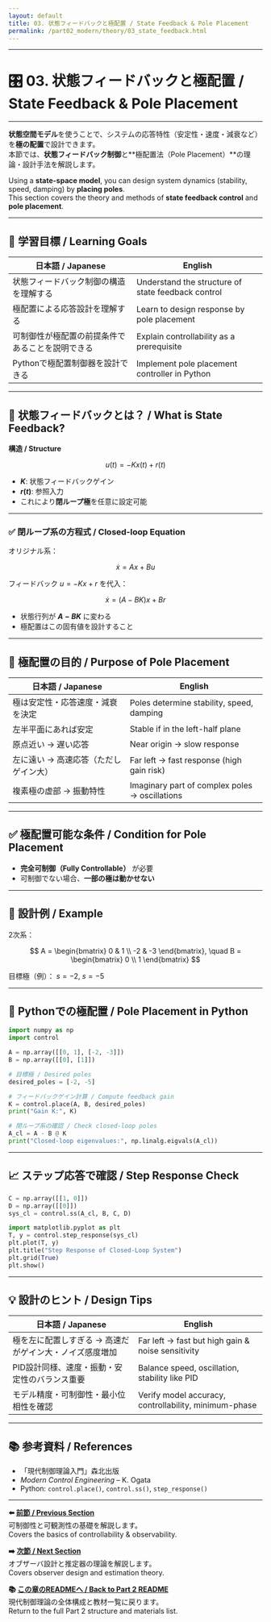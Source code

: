 ```yaml
---
layout: default
title: 03. 状態フィードバックと極配置 / State Feedback & Pole Placement
permalink: /part02_modern/theory/03_state_feedback.html
---
```


---

# 🎛️ 03. 状態フィードバックと極配置 / State Feedback & Pole Placement

---

**状態空間モデル**を使うことで、システムの応答特性（安定性・速度・減衰など）を**極の配置**で設計できます。  
本節では、**状態フィードバック制御**と**極配置法（Pole Placement）**の理論・設計手法を解説します。

Using a **state-space model**, you can design system dynamics (stability, speed, damping) by **placing poles**.  
This section covers the theory and methods of **state feedback control** and **pole placement**.

---

## 🎯 学習目標 / Learning Goals

| 日本語 / Japanese | English |
|-------------------|---------|
| 状態フィードバック制御の構造を理解する | Understand the structure of state feedback control |
| 極配置による応答設計を理解する | Learn to design response by pole placement |
| 可制御性が極配置の前提条件であることを説明できる | Explain controllability as a prerequisite |
| Pythonで極配置制御器を設計できる | Implement pole placement controller in Python |

---

## 📐 状態フィードバックとは？ / What is State Feedback?

**構造 / Structure**  

$$
u(t) = -K x(t) + r(t)
$$

- **$K$**: 状態フィードバックゲイン  
- **$r(t)$**: 参照入力  
- これにより**閉ループ極**を任意に設定可能  

---

### ✅ 閉ループ系の方程式 / Closed-loop Equation

オリジナル系：  

$$
\dot{x} = A x + B u
$$

フィードバック $u = -Kx + r$ を代入： 

$$
\dot{x} = (A - BK) x + Br
$$

- 状態行列が **$A - BK$** に変わる  
- 極配置はこの固有値を設計すること

---

## 🧠 極配置の目的 / Purpose of Pole Placement

| 日本語 / Japanese | English |
|-------------------|---------|
| 極は安定性・応答速度・減衰を決定 | Poles determine stability, speed, damping |
| 左半平面にあれば安定 | Stable if in the left-half plane |
| 原点近い → 遅い応答 | Near origin → slow response |
| 左に遠い → 高速応答（ただしゲイン大） | Far left → fast response (high gain risk) |
| 複素極の虚部 → 振動特性 | Imaginary part of complex poles → oscillations |

---

## ✅ 極配置可能な条件 / Condition for Pole Placement

- **完全可制御（Fully Controllable）** が必要  
- 可制御でない場合、**一部の極は動かせない**

---

## 📘 設計例 / Example

2次系： 

$$
A = \begin{bmatrix}
0 & 1 \\
-2 & -3
\end{bmatrix}, \quad
B = \begin{bmatrix}
0 \\
1
\end{bmatrix}
$$

目標極（例）： $s = -2$, $s = -5$

---

## 🧪 Pythonでの極配置 / Pole Placement in Python

```python
import numpy as np
import control

A = np.array([[0, 1], [-2, -3]])
B = np.array([[0], [1]])

# 目標極 / Desired poles
desired_poles = [-2, -5]

# フィードバックゲイン計算 / Compute feedback gain
K = control.place(A, B, desired_poles)
print("Gain K:", K)

# 閉ループ系の確認 / Check closed-loop poles
A_cl = A - B @ K
print("Closed-loop eigenvalues:", np.linalg.eigvals(A_cl))
```

---

## 📈 ステップ応答で確認 / Step Response Check

```python
C = np.array([[1, 0]])
D = np.array([[0]])
sys_cl = control.ss(A_cl, B, C, D)

import matplotlib.pyplot as plt
T, y = control.step_response(sys_cl)
plt.plot(T, y)
plt.title("Step Response of Closed-Loop System")
plt.grid(True)
plt.show()
```

---

## 💡 設計のヒント / Design Tips

| 日本語 / Japanese | English |
|-------------------|---------|
| 極を左に配置しすぎる → 高速だがゲイン大・ノイズ感度増加 | Far left → fast but high gain & noise sensitivity |
| PID設計同様、速度・振動・安定性のバランス重要 | Balance speed, oscillation, stability like PID |
| モデル精度・可制御性・最小位相性を確認 | Verify model accuracy, controllability, minimum-phase |

---

## 📚 参考資料 / References

- 「現代制御理論入門」森北出版  
- *Modern Control Engineering* – K. Ogata  
- Python: `control.place()`, `control.ss()`, `step_response()`

---

**⬅️ [前節 / Previous Section](https://samizo-aitl.github.io/EduController/part02_modern/theory/02_controllability.html)**  
可制御性と可観測性の基礎を解説します。  
Covers the basics of controllability & observability.

**➡️ [次節 / Next Section](https://samizo-aitl.github.io/EduController/part02_modern/theory/04_observer_design.html)**  
オブザーバ設計と推定器の理論を解説します。  
Covers observer design and estimation theory.

**📚 [この章のREADMEへ / Back to Part 2 README](https://samizo-aitl.github.io/EduController/part02_modern/)**  
現代制御理論の全体構成と教材一覧に戻ります。  
Return to the full Part 2 structure and materials list.
